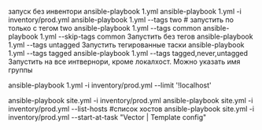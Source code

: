 запуск без инвентори
ansible-playbook 1.yml
ansible-playbook 1.yml -i inventory/prod.yml
ansible-playbook 1.yml --tags two # запустить по только с тегом two
ansible-playbook 1.yml --tags common
ansible-playbook 1.yml --skip-tags common
Запустить без тегов
 ansible-playbook 1.yml --tags untagged
Запустить тегированные таски
ansible-playbook 1.yml --tags tagged
ansible-playbook 1.yml --tags tagged,never,untagged
Запустить на все интвернори, кроме локалхост. Можно указать имя группы

 ansible-playbook 1.yml -i inventory/prod.yml --limit '!localhost'

 ansible-playbook site.yml -i inventory/prod.yml
 ansible-playbook site.yml -i inventory/prod.yml --list-hosts #список хостов
 ansible-playbook site.yml -i inventory/prod.yml --start-at-task "Vector | Template config"
